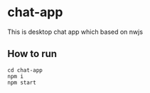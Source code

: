 # chat-app

This is desktop chat app which based on nwjs

## How to run
```
cd chat-app
npm i
npm start
```


